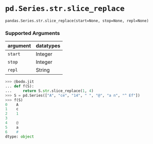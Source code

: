 # `pd.Series.str.slice_replace`

`pandas.Series.str.slice_replace(start=None, stop=None, repl=None)`

### Supported Arguments

| argument | datatypes |
|-----------------------------|--------------------------------------|
| `start` | Integer |
| `stop` | Integer |
| `repl` | String |

```py
>>> @bodo.jit
... def f(S):
...     return S.str.slice_replace(1, 4)
>>> S = pd.Series(["A", "ce", "14", " ", "@", "a n", "^ Ef"])
>>> f(S)
0    A
1    c
2    1
3
4    @
5    a
6    #
dtype: object
```
